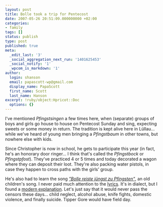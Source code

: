 ```yaml
---
layout: post
title: Bolle took a trip for Pentecost
date: 2007-05-26 20:51:09.000000000 +02:00
categories:
- family
tags: []
status: publish
type: post
published: true
meta:
  _edit_last: '3'
  _social_aggregation_next_run: '1401625453'
  _social_notify: '1'
  _wpcom_is_markdown: '1'
author:
  login: shanson
  email: papascott-wp@gmail.com
  display_name: PapaScott
  first_name: Scott
  last_name: Hanson
excerpt: !ruby/object:Hpricot::Doc
  options: {}
---
```

<p>I've mentioned <em>Pfingstsingen</em> a few times here, when (separate) groups of boys and girls go house to house on Pentecost Sunday and sing, expecting sweets or some money in return. The tradition is kept alive here in Lüllau... while we've heard of young men bringing a <em>Pfingstbaum</em> in other towns, but nowhere else with kids.</p>
<p>Since Christopher is now in school, he gets to participate this year (in fact, he's an honorary door ringer... I think that's called the <em>Pfingstbock</em> or <em>Pfingstpfost</em>). They've practiced 4 or 5 times and today decorated a wagon where they can deposit their loot. They're also packing water pistols, in case they happen to cross paths with the girls' group.</p>
<p>He's also had to learn the song <a href="http://ingeb.org/Lieder/bollerei.html"><em>"Bolle reiste jüngst zu Pfingsten"</em></a>, an old children's song. I never paid much attention to the <a href="http://de.wikipedia.org/wiki/Bolle_reiste_j%C3%BCngst_zu_Pfingsten">lyrics</a>. It's in dialect, but I found a <a href="http://jetzt.sueddeutsche.de/texte/anzeigen/322343">modern explanation</a>. Let's just say that it would never pass the censors these days... child neglect, alcohol abuse, knife fights, domestic violence, and finally suicide. Tipper Gore would have field day.</p>
